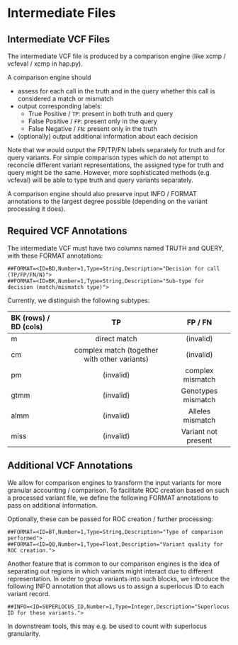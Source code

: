 Intermediate Files
==================

## Intermediate VCF Files

The intermediate VCF file is produced by a comparison engine (like
xcmp / vcfeval / xcmp in hap.py).

A comparison engine should

*  assess for each call in the truth and in the query whether this call is
   considered a match or mismatch
*  output corresponding labels:
   - True Positive / `TP`: present in both truth and query
   - False Positive / `FP`: present only in the query
   - False Negative / `FN`: present only in the truth
*  (optionally) output additional information about each decision

Note that we would output the FP/TP/FN labels separately for truth and
for query variants. For simple comparison types which do not attempt to
reconcile different variant representations, the assigned type for truth
and query might be the same. However, more sophisticated methods (e.g.
vcfeval) will be able to type truth and query variants separately.

A comparison engine should also preserve input INFO / FORMAT annotations to the
largest degree possible (depending on the variant processing it does).

## Required VCF Annotations

The intermediate VCF must have two columns named TRUTH and QUERY, with
these FORMAT annotations:

```
##FORMAT=<ID=BD,Number=1,Type=String,Description="Decision for call (TP/FP/FN/N)">
##FORMAT=<ID=BK,Number=1,Type=String,Description="Sub-type for decision (match/mismatch type)">
```

Currently, we distinguish the following subtypes:

| BK (rows) / BD (cols) | TP                                           | FP / FN             |
|:----------------------|:--------------------------------------------:|:-------------------:|
| m            | direct match                                 | (invalid)           |
| cm           | complex match (together with other variants) | (invalid)           |
| pm           | (invalid)                                    | complex mismatch    |
| gtmm         | (invalid)                                    | Genotypes mismatch  |
| almm         | (invalid)                                    | Alleles mismatch    |
| miss         | (invalid)                                    | Variant not present |

## Additional VCF Annotations

We allow for comparison engines to transform the input variants for more
granular accounting / comparison. To facilitate ROC creation based on such
a processed variant file, we define the following FORMAT annotations to
pass on additional information.

Optionally, these can be passed for ROC creation / further processing:

```
##FORMAT=<ID=BT,Number=1,Type=String,Description="Type of comparison performed">
##FORMAT=<ID=QQ,Number=1,Type=Float,Description="Variant quality for ROC creation.">
```

Another feature that is common to our comparison engines is the idea of
separating out regions in which variants might interact due to different
representation. In order to group variants into such blocks, we introduce
the following INFO annotation that allows us to assign a superlocus ID to
each variant record.

```
##INFO=<ID=SUPERLOCUS_ID,Number=1,Type=Integer,Description="Superlocus ID for these variants.">
```

In downstream tools, this may e.g. be used to count with superlocus
granularity.  
